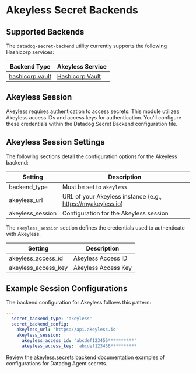 # Akeyless Secret Backends

## Supported Backends

The `datadog-secret-backend` utility currently supports the following Hashicorp services:

| Backend Type | Akeyless Service                                                              |
| --- |-------------------------------------------------------------------------------|
| [hashicorp.vault](secrets) | [Hashicorp Vault](https://learn.hashicorp.com/tutorials/vault/static-secrets) |


## Akeyless Session

Akeyless requires authentication to access secrets. This module utilizes Akeyless access IDs and access keys for authentication. You'll configure these credentials within the Datadog Secret Backend configuration file.


## Akeyless Session Settings

The following sections detail the configuration options for the Akeyless backend:

| Setting | Description                                                 |
| --- |-------------------------------------------------------------|
| backend_type | Must be set to `akeyless`                                     |
| akeyless_url | URL of your Akeyless instance (e.g., https://myakeyless.io) |
|akeyless_session | 	Configuration for the Akeyless session                     |

The `akeyless_session` section defines the credentials used to authenticate with Akeyless.

| Setting | Description |
| --- | --- |
| akeyless_access_id | Akeyless Access ID |
| akeyless_access_key | Akeyless Access Key |


## Example Session Configurations

The backend configuration for Akeyless follows this pattern:

```yaml
---
  secret_backend_type: 'akeyless'
  secret_backend_config:
    akeyless_url: 'https://api.akeyless.io'
    akeyless_session:
      akeyless_access_id: 'abcdef123456**********'
      akeyless_access_key: 'abcdef123456**********'
```

Review the [akeyless.secrets](secrets.md) backend documentation examples of configurations for Datadog Agent secrets.
